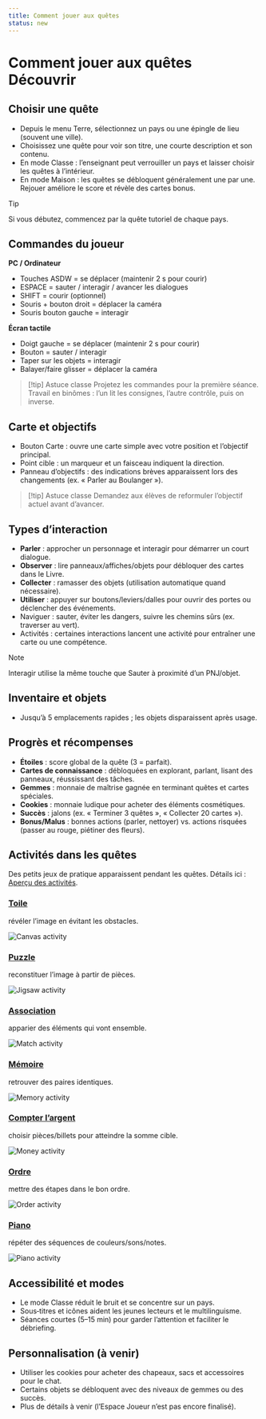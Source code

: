 ```yaml
---
title: Comment jouer aux quêtes
status: new
---
```


# Comment jouer aux quêtes Découvrir <Badge type="tip" text="new" />

## Choisir une quête

- Depuis le menu Terre, sélectionnez un pays ou une épingle de lieu (souvent une ville).  
- Choisissez une quête pour voir son titre, une courte description et son contenu.  
- En mode Classe : l’enseignant peut verrouiller un pays et laisser choisir les quêtes à l’intérieur.  
- En mode Maison : les quêtes se débloquent généralement une par une. Rejouer améliore le score et révèle des cartes bonus.  

> [!tip]
> Si vous débutez, commencez par la quête tutoriel de chaque pays.  

## Commandes du joueur

**PC / Ordinateur**  

- Touches ASDW = se déplacer (maintenir 2 s pour courir)  
- ESPACE = sauter / interagir / avancer les dialogues  
- SHIFT = courir (optionnel)  
- Souris + bouton droit = déplacer la caméra  
- Souris bouton gauche = interagir  

**Écran tactile**  

- Doigt gauche = se déplacer (maintenir 2 s pour courir)  
- Bouton = sauter / interagir  
- Taper sur les objets = interagir  
- Balayer/faire glisser = déplacer la caméra  

> [!tip] Astuce classe
> Projetez les commandes pour la première séance. Travail en binômes : l’un lit les consignes, l’autre contrôle, puis on inverse.  

## Carte et objectifs

- Bouton Carte : ouvre une carte simple avec votre position et l’objectif principal.  
- Point cible : un marqueur et un faisceau indiquent la direction.  
- Panneau d’objectifs : des indications brèves apparaissent lors des changements (ex. « Parler au Boulanger »).  

> [!tip] Astuce classe
> Demandez aux élèves de reformuler l’objectif actuel avant d’avancer.  

## Types d’interaction

- **Parler** : approcher un personnage et interagir pour démarrer un court dialogue.  
- **Observer** : lire panneaux/affiches/objets pour débloquer des cartes dans le Livre.  
- **Collecter** : ramasser des objets (utilisation automatique quand nécessaire).  
- **Utiliser** : appuyer sur boutons/leviers/dalles pour ouvrir des portes ou déclencher des événements.  
- Naviguer : sauter, éviter les dangers, suivre les chemins sûrs (ex. traverser au vert).  
- Activités : certaines interactions lancent une activité pour entraîner une carte ou une compétence.  

 > [!note]
 > Interagir utilise la même touche que Sauter à proximité d’un PNJ/objet.

## Inventaire et objets

- Jusqu’à 5 emplacements rapides ; les objets disparaissent après usage.  

## Progrès et récompenses

- **Étoiles** : score global de la quête (3 = parfait).  
- **Cartes de connaissance** : débloquées en explorant, parlant, lisant des panneaux, réussissant des tâches.  
- **Gemmes** : monnaie de maîtrise gagnée en terminant quêtes et cartes spéciales.  
- **Cookies** : monnaie ludique pour acheter des éléments cosmétiques.  
- **Succès** : jalons (ex. « Terminer 3 quêtes », « Collecter 20 cartes »).  
- **Bonus/Malus** : bonnes actions (parler, nettoyer) vs. actions risquées (passer au rouge, piétiner des fleurs).  

## Activités dans les quêtes

Des petits jeux de pratique apparaissent pendant les quêtes. Détails ici : [Aperçu des activités](../content/activities/index.md).  

### [Toile](../content/activities/index.md#CleanCanvas)  
révéler l’image en évitant les obstacles.

![Canvas activity](../../assets/img/content/activities/activity_CleanCanvas.jpg)  

### [Puzzle](../content/activities/index.md#JigsawPuzzle)
reconstituer l’image à partir de pièces.  

![Jigsaw activity](../../assets/img/content/activities/activity_JigsawPuzzle.jpg)  

### [Association](../content/activities/index.md#Match)
apparier des éléments qui vont ensemble.  

![Match activity](../../assets/img/content/activities/activity_Match.jpg)  

### [Mémoire](../content/activities/index.md#Memory)
retrouver des paires identiques.  

![Memory activity](../../assets/img/content/activities/activity_Memory.jpg)  

### [Compter l’argent](../content/activities/index.md#MoneyCount)
choisir pièces/billets pour atteindre la somme cible.  

![Money activity](../../assets/img/content/activities/activity_MoneyCount.jpg)  

### [Ordre](../content/activities/index.md#Order)
mettre des étapes dans le bon ordre.  

![Order activity](../../assets/img/content/activities/activity_Order.jpg)  

### [Piano](../content/activities/index.md#Piano)
répéter des séquences de couleurs/sons/notes.  

![Piano activity](../../assets/img/content/activities/activity_Piano.jpg)  

## Accessibilité et modes

- Le mode Classe réduit le bruit et se concentre sur un pays.  
- Sous‑titres et icônes aident les jeunes lecteurs et le multilinguisme.  
- Séances courtes (5–15 min) pour garder l’attention et faciliter le débriefing.  

## Personnalisation (à venir)

- Utiliser les cookies pour acheter des chapeaux, sacs et accessoires pour le chat.  
- Certains objets se débloquent avec des niveaux de gemmes ou des succès.  
- Plus de détails à venir (l’Espace Joueur n’est pas encore finalisé).  
